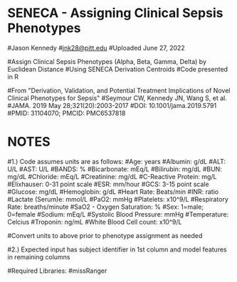 # SENECA - Assigning Clinical Sepsis Phenotypes
#Jason Kennedy
#jnk28@pitt.edu
#Uploaded June 27, 2022

#Assign Clinical Sepsis Phenotypes (Alpha, Beta, Gamma, Delta) by Euclidean Distance
#Using SENECA Derivation Centroids
#Code presented in R

#From "Derivation, Validation, and Potential Treatment Implications of Novel Clinical Phenotypes for Sepsis"
#Seymour CW, Kennedy JN, Wang S, et al.
#JAMA. 2019 May 28;321(20):2003-2017
#DOI: 10.1001/jama.2019.5791
#PMID: 31104070; PMCID: PMC6537818

# NOTES #
#1.) Code assumes units are as follows:
#Age: years
#Albumin: g/dL
#ALT: U/L
#AST: U/L
#BANDS: %
#Bicarbonate: mEq/L
#Bilirubin: mg/dL
#BUN: mg/dL
#Chloride: mEq/L
#Creatinine: mg/dL
#C-Reactive Protein: mg/L
#Elixhauser: 0-31 point scale
#ESR: mm/hour
#GCS: 3-15 point scale
#Glucose: mg/dL
#Hemoglobin: g/dL
#Heart Rate: Beats/min
#INR: ratio
#Lactate (Serum)e: mmol/L
#PaO2: mmHg
#Platelets: x10^9/L
#Respiratory Rate: breaths/minute
#SaO2 - Oxygen Saturation: %
#Sex: 1=male; 0=female
#Sodium: mEq/L
#Systolic Blood Pressure: mmHg
#Temperature: Celcius
#Troponin: ng/mL
#White Blood Cell count: x10^9/L

#Convert units to above prior to phenotype assignment as needed

#2.) Expected input has subject identifier in 1st column and model features in remaining columns

#Required Libraries:
#missRanger
